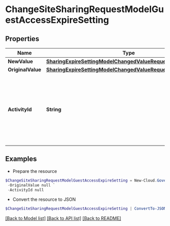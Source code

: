 # ChangeSiteSharingRequestModelGuestAccessExpireSetting
## Properties

Name | Type | Description | Notes
------------ | ------------- | ------------- | -------------
**NewValue** | [**SharingExpireSettingModelChangedValueRequestModelNewValue**](SharingExpireSettingModelChangedValueRequestModelNewValue.md) |  | [optional] 
**OriginalValue** | [**SharingExpireSettingModelChangedValueRequestModelNewValue**](SharingExpireSettingModelChangedValueRequestModelNewValue.md) |  | [optional] 
**ActivityId** | **String** | An unique identifier for the activity which can be used to find configuration in the dynamic service if it is assign by IT | [optional] 

## Examples

- Prepare the resource
```powershell
$ChangeSiteSharingRequestModelGuestAccessExpireSetting = New-Cloud.Governance.ClientChangeSiteSharingRequestModelGuestAccessExpireSetting  -NewValue null `
 -OriginalValue null `
 -ActivityId null
```

- Convert the resource to JSON
```powershell
$ChangeSiteSharingRequestModelGuestAccessExpireSetting | ConvertTo-JSON
```

[[Back to Model list]](../README.md#documentation-for-models) [[Back to API list]](../README.md#documentation-for-api-endpoints) [[Back to README]](../README.md)

